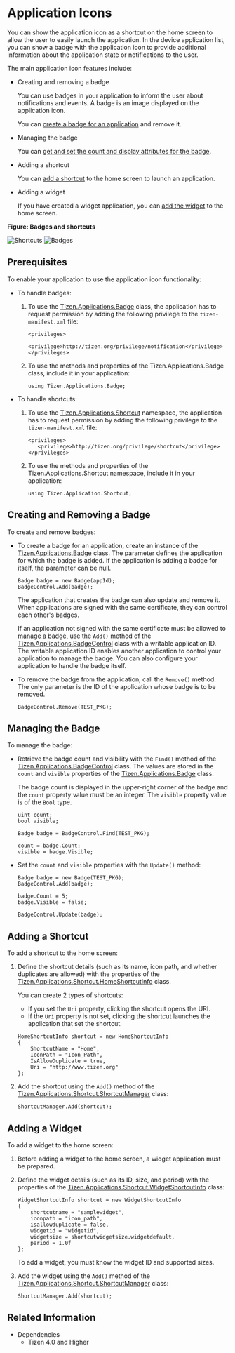 # Application Icons


You can show the application icon as a shortcut on the home screen to allow the user to easily launch the application. In the device application list, you can show a badge with the application icon to provide additional information about the application state or notifications to the user.

The main application icon features include:

-   Creating and removing a badge

    You can use badges in your application to inform the user about notifications and events. A badge is an image displayed on the application icon.

    You can [create a badge for an application](#create) and remove it.

- Managing the badge

    You can [get and set the count and display attributes for the badge](#manage).

- Adding a shortcut

    You can [add a shortcut](#add) to the home screen to launch an application.

- Adding a widget

    If you have created a widget application, you can [add the widget](#add_widget) to the home screen.

**Figure: Badges and shortcuts**

![Shortcuts](./media/shortcut.png) ![Badges](./media/badge.png)


## Prerequisites


To enable your application to use the application icon functionality:

-   To handle badges:
    1.  To use the [Tizen.Applications.Badge](https://developer.tizen.org/dev-guide/csapi/api/Tizen.Applications.Badge.html) class, the application has to request permission by adding the following privilege to the `tizen-manifest.xml` file:

        ```
        <privileges>
           <privilege>http://tizen.org/privilege/notification</privilege>
        </privileges>
        ```

    2. To use the methods and properties of the Tizen.Applications.Badge class, include it in your application:

        ```
        using Tizen.Applications.Badge;
        ```

- To handle shortcuts:
    1.  To use the [Tizen.Applications.Shortcut](https://developer.tizen.org/dev-guide/csapi/api/Tizen.Applications.Shortcut.html) namespace, the application has to request permission by adding the following privilege to the `tizen-manifest.xml` file:

        ```
        <privileges>
           <privilege>http://tizen.org/privilege/shortcut</privilege>
        </privileges>
        ```

    2. To use the methods and properties of the Tizen.Applications.Shortcut namespace, include it in your application:

        ```
        using Tizen.Application.Shortcut;
        ```

<a name="create"></a>
## Creating and Removing a Badge

To create and remove badges:

-   To create a badge for an application, create an instance of the [Tizen.Applications.Badge](https://developer.tizen.org/dev-guide/csapi/api/Tizen.Applications.Badge.html) class. The parameter defines the application for which the badge is added. If the application is adding a badge for itself, the parameter can be null.

    ```
    Badge badge = new Badge(appId);
    BadgeControl.Add(badge);
    ```

    The application that creates the badge can also update and remove it. When applications are signed with the same certificate, they can control each other's badges.

    If an application not signed with the same certificate must be allowed to [manage a badge](#manage), use the `Add()` method of the [Tizen.Applications.BadgeControl](https://developer.tizen.org/dev-guide/csapi/api/Tizen.Applications.BadgeControl.html) class with a writable application ID. The writable application ID enables another application to control your application to manage the badge. You can also configure your application to handle the badge itself.

- To remove the badge from the application, call the `Remove()` method. The only parameter is the ID of the application whose badge is to be removed.

    ```
    BadgeControl.Remove(TEST_PKG);
    ```

<a name="manage"></a>
## Managing the Badge

To manage the badge:

-   Retrieve the badge count and visibility with the `Find()` method of the [Tizen.Applications.BadgeControl](https://developer.tizen.org/dev-guide/csapi/api/Tizen.Applications.BadgeControl.html) class. The values are stored in the `count` and `visible` properties of the [Tizen.Applications.Badge](https://developer.tizen.org/dev-guide/csapi/api/Tizen.Applications.Badge.html) class.

    The badge count is displayed in the upper-right corner of the badge and the `count` property value must be an integer. The `visible` property value is of the `Bool` type.

    ```
    uint count;
    bool visible;

    Badge badge = BadgeControl.Find(TEST_PKG);

    count = badge.Count;
    visible = badge.Visible;
    ```

- Set the `count` and `visible` properties with the `Update()` method:

    ```
    Badge badge = new Badge(TEST_PKG);
    BadgeControl.Add(badge);

    badge.Count = 5;
    badge.Visible = false;

    BadgeControl.Update(badge);
    ```

<a name="add"></a>
## Adding a Shortcut

To add a shortcut to the home screen:

1.  Define the shortcut details (such as its name, icon path, and whether duplicates are allowed) with the properties of the [Tizen.Applications.Shortcut.HomeShortcutInfo](https://developer.tizen.org/dev-guide/csapi/api/Tizen.Applications.Shortcut.HomeShortcutInfo.html) class.

    You can create 2 types of shortcuts:

    -   If you set the `Uri` property, clicking the shortcut opens the URI.
    -   If the `Uri` property is not set, clicking the shortcut launches the application that set the shortcut.

    ```
    HomeShortcutInfo shortcut = new HomeShortcutInfo
    {
        ShortcutName = "Home",
        IconPath = "Icon_Path",
        IsAllowDuplicate = true,
        Uri = "http://www.tizen.org"
    };
    ```

2. Add the shortcut using the `Add()` method of the [Tizen.Applications.Shortcut.ShortcutManager](https://developer.tizen.org/dev-guide/csapi/api/Tizen.Applications.Shortcut.ShortcutManager.html) class:

    ```
    ShortcutManager.Add(shortcut);
    ```

<a name="add_widget"></a>
## Adding a Widget

To add a widget to the home screen:

1.  Before adding a widget to the home screen, a widget application must be prepared.
2. Define the widget details (such as its ID, size, and period) with the properties of the [Tizen.Applications.Shortcut.WidgetShortcutInfo](https://developer.tizen.org/dev-guide/csapi/api/Tizen.Applications.Shortcut.WidgetShortcutInfo.html) class:

    ```
    WidgetShortcutInfo shortcut = new WidgetShortcutInfo
    {
        shortcutname = "samplewidget",
        iconpath = "icon_path",
        isallowduplicate = false,
        widgetid = "widgetid",
        widgetsize = shortcutwidgetsize.widgetdefault,
        period = 1.0f
    };
    ```

    To add a widget, you must know the widget ID and supported sizes.

3. Add the widget using the `Add()` method of the [Tizen.Applications.Shortcut.ShortcutManager](https://developer.tizen.org/dev-guide/csapi/api/Tizen.Applications.Shortcut.ShortcutManager.html) class:

    ```
    ShortcutManager.Add(shortcut);
    ```



## Related Information
  * Dependencies
    -   Tizen 4.0 and Higher
